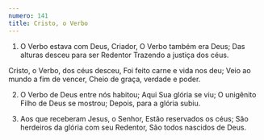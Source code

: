 ```yaml
---
numero: 141
title: Cristo, o Verbo
---
```

1. O Verbo estava com Deus, Criador,
O Verbo também era Deus;
Das alturas desceu para ser Redentor
Trazendo a justiça dos céus.

Cristo, o Verbo, dos céus desceu,
Foi feito carne e vida nos deu;
Veio ao mundo a fim de vencer,
Cheio de graça, verdade e poder.

2. O Verbo de Deus entre nós habitou;
Aqui Sua glória se viu;
O unigênito Filho de Deus se mostrou;
Depois, para a glória subiu.

3. Aos que receberam Jesus, o Senhor,
Estão reservados os céus;
São herdeiros da glória com seu Redentor,
São todos nascidos de Deus.
